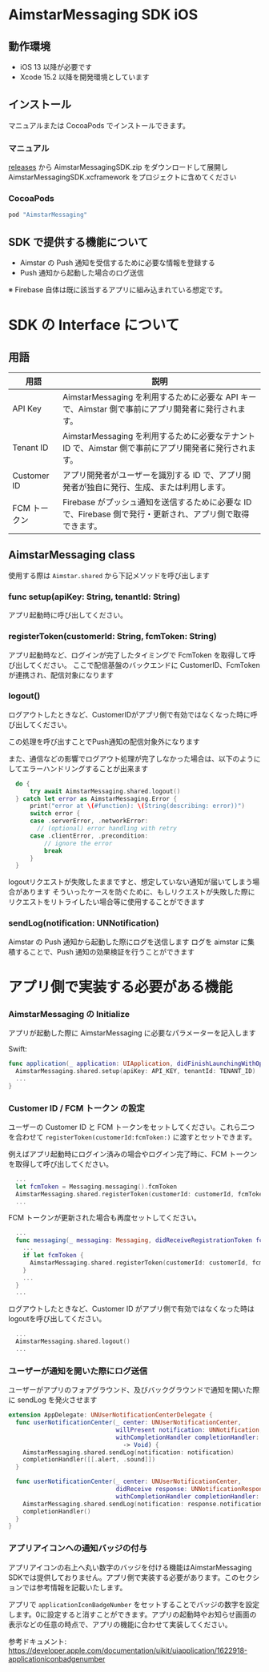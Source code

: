 # AimstarMessaging SDK iOS

## 動作環境

- iOS 13 以降が必要です
- Xcode 15.2 以降を開発環境としています

## インストール

マニュアルまたは CocoaPods でインストールできます。

### マニュアル

[releases](releases) から AimstarMessagingSDK.zip をダウンロードして展開し AimstarMessagingSDK.xcframework をプロジェクトに含めてください

### CocoaPods

```ruby
pod "AimstarMessaging"
```

## SDK で提供する機能について

- Aimstar の Push 通知を受信するために必要な情報を登録する
- Push 通知から起動した場合のログ送信

※ Firebase 自体は既に該当するアプリに組み込まれている想定です。

# SDK の Interface について

## 用語

| 用語         | 説明                                                                                                       |
| ------------ | ---------------------------------------------------------------------------------------------------------- |
| API Key      | AimstarMessaging を利用するために必要な API キーで、Aimstar 側で事前にアプリ開発者に発行されます。         |
| Tenant ID    | AimstarMessaging を利用するために必要なテナント ID で、Aimstar 側で事前にアプリ開発者に発行されます。      |
| Customer ID  | アプリ開発者がユーザーを識別する ID で、アプリ開発者が独自に発行、生成、または利用します。                 |
| FCM トークン | Firebase がプッシュ通知を送信するために必要な ID で、Firebase 側で発行・更新され、アプリ側で取得できます。 |

## AimstarMessaging class

使用する際は `Aimstar.shared` から下記メソッドを呼び出します

### func setup(apiKey: String, tenantId: String)

アプリ起動時に呼び出してください。

### registerToken(customerId: String, fcmToken: String)

アプリ起動時など、ログインが完了したタイミングで FcmToken を取得して呼び出してください。 ここで配信基盤のバックエンドに CustomerID、FcmToken が連携され、配信対象になります


### logout()  
ログアウトしたときなど、CustomerIDがアプリ側で有効ではなくなった時に呼び出してください。

この処理を呼び出すことでPush通知の配信対象外になります

また、通信などの影響でログアウト処理が完了しなかった場合は、以下のようにしてエラーハンドリングすることが出来ます

```swift
  do {
      try await AimstarMessaging.shared.logout()
  } catch let error as AimstarMessaging.Error {
      print("error at \(#function): \(String(describing: error))")
      switch error {
      case .serverError, .networkError:
        // (optional) error handling with retry
      case .clientError, .precondition:
          // ignore the error
          break
      }
  }
```

logoutリクエストが失敗したままですと、想定していない通知が届いてしまう場合があります
そういったケースを防ぐために、もしリクエストが失敗した際にリクエストをリトライしたい場合等に使用することができます



### sendLog(notification: UNNotification)

Aimstar の Push 通知から起動した際にログを送信します
ログを aimstar に集積することで、Push 通知の効果検証を行うことができます

# アプリ側で実装する必要がある機能

### AimstarMessaging の Initialize

アプリが起動した際に AimstarMessaging に必要なパラメーターを記入します

Swift:

```swift
func application(_ application: UIApplication, didFinishLaunchingWithOptions launchOptions: [UIApplicationLaunchOptionsKey: Any]?) -> Bool {
  AimstarMessaging.shared.setup(apiKey: API_KEY, tenantId: TENANT_ID)
  ...
}
```

### Customer ID / FCM トークン の設定

ユーザーの Customer ID と FCM トークンをセットしてください。これら二つを合わせて `registerToken(customerId:fcmToken:)` に渡すとセットできます。

例えばアプリ起動時にログイン済みの場合やログイン完了時に、FCM トークンを取得して呼び出してください。

```swift
  ...
  let fcmToken = Messaging.messaging().fcmToken
  AimstarMessaging.shared.registerToken(customerId: customerId, fcmToken: fcmToken)
  ...
```

FCM トークンが更新された場合も再度セットしてください。

```swift
  ...
  func messaging(_ messaging: Messaging, didReceiveRegistrationToken fcmToken: String?) {
    ...
    if let fcmToken {
      AimstarMessaging.shared.registerToken(customerId: customerId, fcmToken: fcmToken)
    }
    ...
  }
  ...
```

ログアウトしたときなど、Customer ID がアプリ側で有効ではなくなった時はlogoutを呼び出してください。

```swift
  ...
  AimstarMessaging.shared.logout()
  ...
```

### ユーザーが通知を開いた際にログ送信

ユーザーがアプリのフォアグラウンド、及びバックグラウンドで通知を開いた際に sendLog を発火させます

```swift
extension AppDelegate: UNUserNotificationCenterDelegate {
  func userNotificationCenter(_ center: UNUserNotificationCenter,
                              willPresent notification: UNNotification,
                              withCompletionHandler completionHandler: @escaping (UNNotificationPresentationOptions)
                                -> Void) {
    AimstarMessaging.shared.sendLog(notification: notification)
    completionHandler([[.alert, .sound]])
  }

  func userNotificationCenter(_ center: UNUserNotificationCenter,
                              didReceive response: UNNotificationResponse,
                              withCompletionHandler completionHandler: @escaping () -> Void) {
    AimstarMessaging.shared.sendLog(notification: response.notification)
    completionHandler()
  }
}
```

### アプリアイコンへの通知バッジの付与

アプリアイコンの右上へ丸い数字のバッジを付ける機能はAimstarMessaging SDKでは提供しておりません。アプリ側で実装する必要があります。このセクションでは参考情報を記載いたします。

アプリで `applicationIconBadgeNumber` をセットすることでバッジの数字を設定します。0に設定すると消すことができます。アプリの起動時やお知らせ画面の表示などの任意の時点で、アプリの機能に合わせて実装してください。

参考ドキュメント: <https://developer.apple.com/documentation/uikit/uiapplication/1622918-applicationiconbadgenumber>




